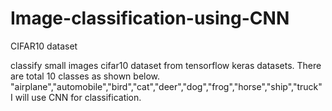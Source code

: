 # Image-classification-using-CNN
CIFAR10 dataset 

classify small images cifar10 dataset from tensorflow keras datasets. 
There are total 10 classes as shown below.
"airplane","automobile","bird","cat","deer","dog","frog","horse","ship","truck"
I will use CNN for classification.
